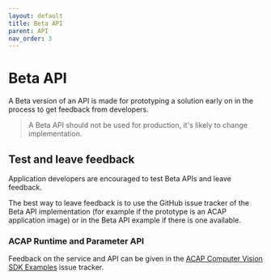 ```yaml
---
layout: default
title: Beta API
parent: API
nav_order: 3
---
```


# Beta API

A Beta version of an API is made for prototyping a solution early on in the
process to get feedback from developers.

> A Beta API should not be used for production, it's likely to change
> implementation.

## Test and leave feedback

Application developers are encouraged to test Beta APIs and leave feedback.

The best way to leave feedback is to use the GitHub issue tracker of the Beta
API implementation (for example if the prototype is an ACAP application image)
or in the Beta API example if there is one available.

### ACAP Runtime and Parameter API

Feedback on the service and API can be given in the [ACAP Computer Vision SDK
Examples](https://github.com/AxisCommunications/acap-computer-vision-sdk-examples/issues)
issue tracker.
